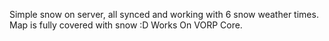 Simple snow on server, all synced and working with 6 snow weather times. Map is fully covered with snow :D
Works On VORP Core.
